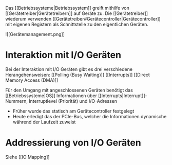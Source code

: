 Das [[Betriebssysteme|Betriebssystem]] greift mithilfe von [[Gerätetreiber|Gerätetreibern]] auf Geräte zu. Die [[Gerätetreiber]] wiederum verwenden [[Gerätetreiber#Gerätecontroller|Gerätecontroller]] mit eigenen Registern als Schnittstelle zu den eigentlichen Geräten. 

![[Gerätemanagement.png]]

# Interaktion mit I/O Geräten
Bei der Interaktion mit I/O Geräten gibt es drei verschiedene Herangehensweisen:
[[Polling (Busy Waiting)]]
[[Interrupts]]
[[Direct Memory Access (DMA)]]

Für den Umgang mit angeschlossenen Geräten benötigt das [[Betriebssysteme|OS]] Informationen über [[Interrupts|Interrupt]]-Nummern, Interruptlevel (Priorität) und I/O-Adressen
- Früher wurde das statisch am Gerätecontroller festgelegt
- Heute erledigt das der PCIe-Bus, welcher die Informationen dynamische während der Laufzeit zuweist

# Addressierung von I/O Geräten
Siehe [[IO Mapping]]
